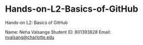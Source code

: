 # Hands-on-L2-Basics-of-GitHub
Hands-on L2: Basics of GitHub


Name: Neha Valsange
Student ID: 801393828
Email: nvalsang@charlotte.edu
